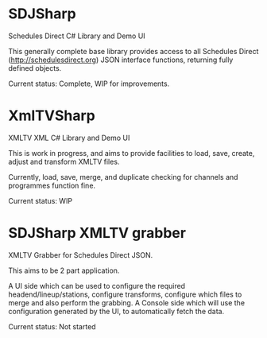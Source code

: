# SDJSharp
Schedules Direct C# Library and Demo UI

This generally complete base library provides access to all Schedules Direct (http://schedulesdirect.org) JSON interface functions, returning fully defined objects.

Current status: Complete, WIP for improvements.

# XmlTVSharp
XMLTV XML C# Library and Demo UI

This is work in progress, and aims to provide facilities to load, save, create, adjust and transform XMLTV files.

Currently, load, save, merge, and duplicate checking for channels and programmes function fine.

Current status: WIP

# SDJSharp XMLTV grabber
XMLTV Grabber for Schedules Direct JSON.

This aims to be 2 part application. 

A UI side which can be used to configure the required headend/lineup/stations, configure transforms, configure which files to merge and also perform the grabbing.
A Console side which will use the configuration generated by the UI, to automatically fetch the data.

Current status: Not started
